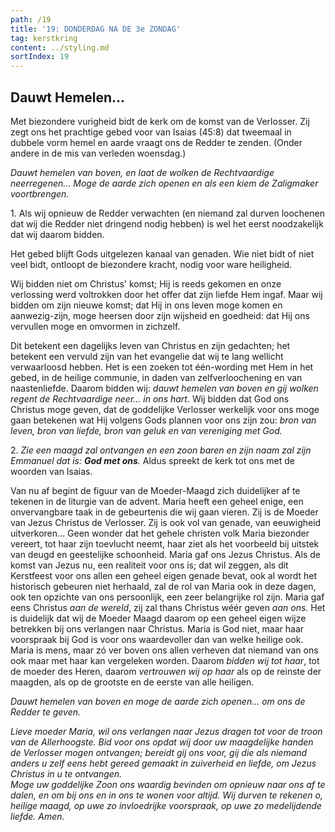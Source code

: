 ```yaml
---
path: /19
title: '19: DONDERDAG NA DE 3e ZONDAG'
tag: kerstkring
content: ../styling.md
sortIndex: 19
---
```


## Dauwt Hemelen...

Met biezondere vurigheid bidt de kerk om de komst van de Verlosser. Zij zegt ons het prachtige gebed voor van Isaias (45:8) dat tweemaal in dubbele vorm hemel en aarde vraagt ons de Redder te zenden. (Onder andere in de mis van verleden woensdag.)

_Dauwt hemelen van boven, en laat de wolken de Rechtvaardige neerregenen..._ _Moge de aarde zich openen en als een kiem de Zaligmaker voortbrengen._

1\. Als wij opnieuw de Redder verwachten (en niemand zal durven loochenen dat wij die Redder
niet dringend nodig hebben) is wel het eerst noodzakelijk dat wij daarom bidden.

Het gebed blijft Gods uitgelezen kanaal van genaden. Wie niet bidt of niet veel bidt, ontloopt de biezondere kracht, nodig voor ware heiligheid.

Wij bidden niet om Christus' komst; Hij is reeds gekomen en onze verlossing werd voltrokken door het offer dat zijn liefde Hem ingaf. Maar wij bidden om zijn nieuwe komst; dat Hij in ons leven moge komen en aanwezig-zijn, moge heersen door zijn wijsheid en goedheid: dat Hij ons vervullen moge en omvormen in zichzelf.

Dit betekent een dagelijks leven van Christus en zijn gedachten; het betekent een vervuld zijn van het evangelie dat wij te lang wellicht verwaarloosd hebben. Het is een zoeken tot één-wording met Hem in het gebed, in de heilige communie, in daden van zelfverloochening en van naastenliefde. Daarom bidden wij: _dauwt hemelen van boven en gij wolken regent de Rechtvaardige neer... in ons hart_. Wij bidden dat God ons Christus moge geven, dat de goddelijke Verlosser werkelijk voor ons moge gaan betekenen wat Hij volgens Gods plannen voor ons zijn zou: _bron van leven, bron van liefde, bron van geluk en van vereniging met God._

2\. _Zie een maagd zal ontvangen en een zoon baren en zijn naam zal zijn Emmanuel dat is: __God met ons__._ Aldus spreekt de kerk tot ons met de woorden van Isaias.

Van nu af begint de figuur van de Moeder-Maagd zich duidelijker af te tekenen in de liturgie van de advent. Maria heeft een geheel enige, een onvervangbare taak in de gebeurtenis die wij gaan vieren. Zij is de Moeder van Jezus Christus de Verlosser. Zij is ook vol van genade, van eeuwigheid uitverkoren... Geen wonder dat het gehele christen volk Maria biezonder vereert, tot haar zijn toevlucht neemt, haar ziet als het voorbeeld bij uitstek van deugd en geestelijke schoonheid. Maria gaf ons Jezus Christus. Als de komst van Jezus nu, een realiteit voor ons is; dat wil zeggen, als dit Kerstfeest voor ons allen een geheel eigen genade bevat, ook al wordt het historisch gebeuren niet herhaald, zal de rol van Maria ook in deze dagen, ook ten opzichte van ons persoonlijk, een zeer belangrijke rol zijn. Maria gaf eens Christus _aan de wereld_, zij zal thans Christus wéér geven _aan ons_. Het is duidelijk dat wij de Moeder Maagd daarom op een geheel eigen wijze betrekken bij ons verlangen naar Christus. Maria is God niet, maar haar voorspraak bij God is voor ons waardevoller dan van welke heilige ook. Maria is mens, maar zó ver boven ons allen verheven dat niemand van ons ook maar met haar kan vergeleken worden. Daarom _bidden wij tot haar_, tot de moeder des Heren, daarom _vertrouwen wij op haar_ als op de reinste der maagden, als op de grootste en de eerste van alle heiligen.

_Dauwt hemelen van boven en moge de aarde zich openen... om ons de Redder te geven._

_Lieve moeder Maria, wil ons verlangen naar Jezus dragen tot voor de troon van de Allerhoogste. Bid voor ons opdat wij door uw maagdelijke handen de Verlosser mogen ontvangen; bereidt gij ons voor, gij die als niemand anders u zelf eens hebt gereed gemaakt in zuiverheid en liefde, om Jezus Christus in u te ontvangen._  
_Moge uw goddelijke Zoon ons waardig bevinden om opnieuw naar ons af te dalen, en om bij ons en in ons te wonen voor altijd. Wij durven te rekenen o, heilige maagd, op uwe zo invloedrijke voorspraak, op uwe zo medelijdende liefde. Amen._
